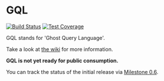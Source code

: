 # GQL

[![Build Status](https://travis-ci.org/laran/GQL.svg?branch=master)](https://travis-ci.org/laran/GQL)
[![Test Coverage](https://codeclimate.com/github/laran/GQL/badges/coverage.svg)](https://codeclimate.com/github/laran/GQL/coverage)

GQL stands for 'Ghost Query Language'.

Take a look at [the wiki](wiki) for more information.

**GQL is not yet ready for public consumption.**

You can track the status of the initial release via [Milestone 0.6](https://github.com/laran/GQL/milestones/0.6).
